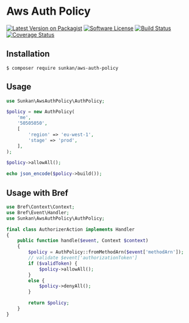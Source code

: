 # Aws Auth Policy

[![Latest Version on Packagist](https://img.shields.io/packagist/v/sunkan/aws-auth-policy.svg)](https://packagist.org/packages/sunkan/aws-auth-policy)
[![Software License](https://img.shields.io/github/license/sunkan/aws-auth-policy.svg)](LICENSE)
[![Build Status](https://github.com/sunkan/aws-auth-policy/actions/workflows/unit-test.yml/badge.svg)](https://github.com/sunkan/aws-auth-policy/actions/workflows/unit-test.yml)
[![Coverage Status](https://coveralls.io/repos/github/sunkan/aws-auth-policy/badge.svg?branch=main)](https://coveralls.io/github/sunkan/aws-auth-policy?branch=main)

## Installation

```
$ composer require sunkan/aws-auth-policy
```

## Usage

```php
use Sunkan\AwsAuthPolicy\AuthPolicy;

$policy = new AuthPolicy(
    'me',
    '50505050',
    [
        'region' => 'eu-west-1',
        'stage' => 'prod',
    ],
);

$policy->allowAll();

echo json_encode($policy->build());
```

## Usage with Bref

```php
use Bref\Context\Context;
use Bref\Event\Handler;
use Sunkan\AwsAuthPolicy\AuthPolicy;

final class AuthorizerAction implements Handler
{
    public function handle($event, Context $context)
    {
        $policy = AuthPolicy::fromMethodArn($event['methodArn']);
        // validate $event['authorizationToken']
        if ($validToken) {
            $policy->allowAll();
        }
        else {
            $policy->denyAll();
        }

        return $policy;
    }
}
```
